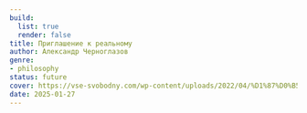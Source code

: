 ```yaml
---
build:
  list: true
  render: false
title: Приглашение к реальному
author: Александр Черноглазов
genre:
- philosophy
status: future
cover: https://vse-svobodny.com/wp-content/uploads/2022/04/%D1%87%D0%B5%D1%80%D0%BD%D0%BE%D0%B3%D0%BB%D0%B0%D0%B7%D0%BE%D0%B2-%D0%BF%D1%80%D0%B8%D0%B3%D0%BB%D0%B0%D1%88%D0%B5%D0%BD%D0%B8%D0%B5-%D0%BA-%D1%80%D0%B5%D0%B0%D0%BB%D1%8C%D0%BD%D0%BE%D0%BC%D1%83.jpg
date: 2025-01-27
---
```


